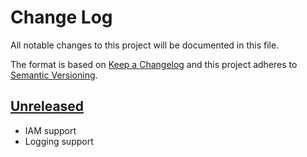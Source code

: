 # Change Log
All notable changes to this project will be documented in this file.

The format is based on [Keep a Changelog](http://keepachangelog.com/)
and this project adheres to [Semantic Versioning](http://semver.org/).

## [Unreleased]

- IAM support
- Logging support

[Unreleased]: https://github.com/hsdp/terraform-provider-hsdp/compare/1.0.0...HEAD


